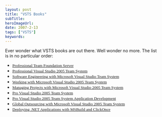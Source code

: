 ```yaml
---
layout: post 
title: "VSTS Books"
subTitle: 
heroImageUrl: 
date: 2007-2-13
tags: ["VSTS"]
keywords: 
---
```


Ever wonder what VSTS books are out there.  Well wonder no more.  The list is in no particular order:

*   [<span style="font-family:Verdana; font-size:10pt">Professional Team Foundation Server</span>](http://www.bookpool.com/sm/0471919306)<span style="color:#1f497d; font-size:10pt">
			</span>
*   [<span style="font-family:Verdana; font-size:10pt">Professional Visual Studio 2005 Team System</span>](http://www.bookpool.com/sm/0764584367)<span style="color:black; font-family:Verdana; font-size:10pt">
			</span>
*   [<span style="font-family:Verdana; font-size:10pt">Software Engineering with Microsoft Visual Studio Team System</span>](http://www.bookpool.com/sm/0321278720)<span style="color:black">
			</span>
*   [<span style="font-family:Verdana; font-size:10pt">Working with Microsoft Visual Studio 2005 Team System</span>](http://www.bookpool.com/sm/0735621853)<span style="color:#1f497d; font-size:10pt">
			</span>
*   [<span style="font-family:Verdana; font-size:10pt">Managing Projects with Microsoft Visual Studio 2005 Team System</span>](http://www.bookpool.com/sm/0735622167)<span style="color:#1f497d"><span style="font-size:10pt">  </span>
			</span>
*   [<span style="font-family:Verdana; font-size:10pt">Pro Visual Studio 2005 Team System</span>](http://www.bookpool.com/sm/1590594606)<span style="font-size:10pt"><span style="color:black; font-family:Verdana">
				</span><span style="color:#1f497d">  
</span></span>
*   [<span style="font-family:Verdana; font-size:10pt">Pro Visual Studio 2005 Team System Application Development</span>](http://www.bookpool.com/sm/159059682X)<span style="color:black; font-family:Verdana; font-size:10pt">
			</span>
*   [<span style="font-family:Verdana; font-size:10pt">Global Outsourcing with Microsoft Visual Studio 2005 Team System</span>](http://www.bookpool.com/sm/1584504455)<span style="font-size:10pt"><span style="color:black; font-family:Verdana">
				</span><span style="color:#1f497d">
				</span></span>
*   [<span style="font-family:Verdana; font-size:10pt">Deploying .NET Applications with MSBuild and ClickOnce</span>](http://www.bookpool.com/ss?qs=1590596528)<span style="font-family:Verdana">
			</span>